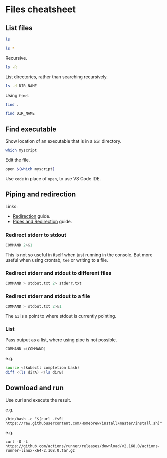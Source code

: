 # Files cheatsheet

## List files

```sh
ls
```

```sh
ls *
```

Recursive.

```sh
ls -R
```

List directories, rather than searching recursively.

```sh
ls -d DIR_NAME
```

Using `find`.

```sh
find .

find DIR_NAME
```

## Find executable

Show location of an executable that is in a `bin` directory.

```sh
which myscript
```

Edit the file.

```sh
open $(which myscript)
```

Use `code` in place of `open`, to use VS Code IDE.


## Piping and redirection

Links:

- [Redirection](https://github.com/MichaelCurrin/learn-to-code/blob/master/Shell/Bash/tutorials/redirection.md) guide.
- [Pipes and Redirection](https://github.com/MichaelCurrin/learn-to-code/blob/master/Shell/Bash/beginning_linux_programming/pipes_and_redirection.md) guide.

### Redirect stderr to stdout

```sh
COMMAND 2>&1
```

This is not so useful in itself when just running in the console. But more useful when using crontab, `tee` or writing to a file.


### Redirect stderr and stdout to different files

```sh
COMMAND > stdout.txt 2> stderr.txt
```

### Redirect stderr and stdout to a file

```sh
COMMAND > stdout.txt 2>&1
```

The `&1` is a point to where stdout is currently pointing.


### List

Pass output as a list, where using pipe is not possible.

```sh
COMMAND <(COMMAND)
```

e.g.

```sh
source <(kubectl completion bash)
diff <(ls dirA) <(ls dirB)
```

## Download and run

Use curl and execute the result.

e.g.
```
/bin/bash -c "$(curl -fsSL https://raw.githubusercontent.com/Homebrew/install/master/install.sh)"
```

e.g.
```
curl -O -L https://github.com/actions/runner/releases/download/v2.168.0/actions-runner-linux-x64-2.168.0.tar.gz
```

<!--stackedit_data:
eyJoaXN0b3J5IjpbLTE5MDM3MjI2MzUsOTQ3NDY2NV19
-->
